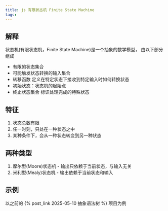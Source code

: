 ```yaml
---
title: js 有限状态机 Finite State Machine
tags: 
---
```


## 解释
状态机(有限状态机，Finite State Machine)是一个抽象的数学模型， 由以下部分组成
- 有限的状态集合
- 可能触发状态转换的输入集合
- 转移函数 定义在特定状态下接收到特定输入时如何转换状态
- 初始状态：状态机的起始点
- 终止状态集合 标识处理完成的特殊状态

## 特征
1. 状态总数有限
2. 任一时刻，只处在一种状态之中
3. 某种条件下，会从一种状态转变到另一种状态

## 两种类型
1. 摩尔型(Moore)状态机 - 输出只依赖于当前状态，与输入无关
2. 米利型(Mealy)状态机 - 输出依赖于当前状态和输入

## 示例

以之前的 {% post_link 2025-05-10 抽象语法树 %} 项目为例
```

```